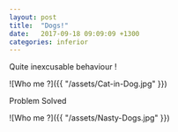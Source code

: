 ```yaml
---
layout: post
title:  "Dogs!"
date:   2017-09-18 09:09:09 +1300
categories: inferior
---
```

Quite inexcusable behaviour !

![Who me ?]({{ "/assets/Cat-in-Dog.jpg"  }})


Problem Solved

![Who me ?]({{ "/assets/Nasty-Dogs.jpg"  }})
